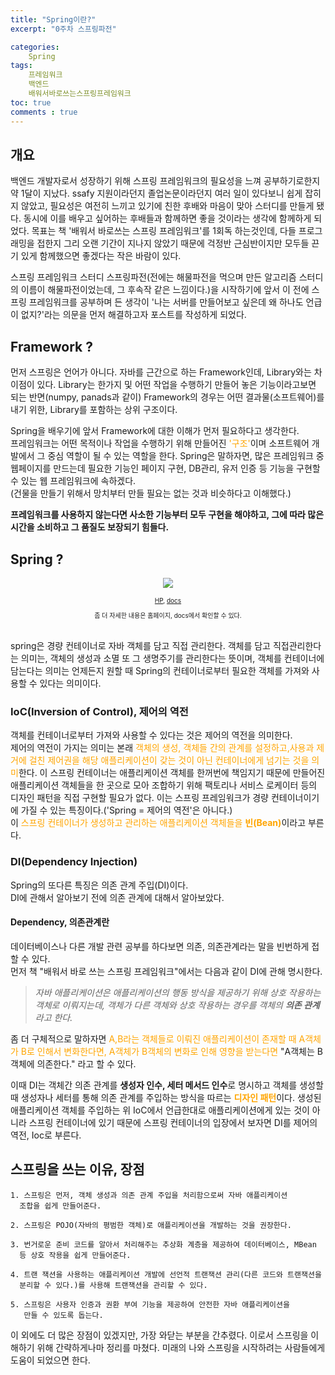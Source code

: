 ```yaml
---
title: "Spring이란?"
excerpt: "0주차 스프링파전"

categories:
    Spring
tags:
    프레임워크
    백엔드
    배워서바로쓰는스프링프레임워크
toc: true
comments : true
---
```


## 개요
백엔드 개발자로서 성장하기 위해 스프링 프레임워크의 필요성을 느껴 공부하기로한지 약 1달이 지났다. ssafy 지원이라던지 졸업논문이라던지 여러 일이 있다보니 쉽게 잡히지 않았고, 필요성은 여전히 느끼고 있기에 친한 후배와 마음이 맞아 스터디를 만들게 됐다. 동시에 이를 배우고 싶어하는 후배들과 함께하면 좋을 것이라는 생각에 함께하게 되었다. 목표는 책 '배워서 바로쓰는 스프링 프레임워크'를 1회독 하는것인데, 다들 프로그래밍을 접한지 그리 오랜 기간이 지나지 않았기 때문에 걱정반 근심반이지만 모두들 끈기 있게 함께했으면 좋겠다는 작은 바람이 있다.  

스프링 프레임워크 스터디 스프링파전(전에는 해물파전을 먹으며 만든 알고리즘 스터디의 이름이 해물파전이었는데, 그 후속작 같은 느낌이다.)을 시작하기에 앞서 이 전에 스프링 프레임워크를 공부하며 든 생각이 '나는 서버를 만들어보고 싶은데 왜 하나도 언급이 없지?'라는 의문을 먼저 해결하고자 포스트를 작성하게 되었다.  

## Framework ?  
먼저 스프링은 언어가 아니다. 자바를 근간으로 하는 Framework인데, Library와는 차이점이 있다. 
Library는 한가지 및 어떤 작업을 수행하기 만들어 놓은 기능이라고보면 되는 반면(numpy, panads과 같이) Framework의 경우는 어떤 결과물(소프트웨어)를 내기 위한, Library를 포함하는 상위 구조이다.  

Spring을 배우기에 앞서 Framework에 대한 이해가 먼저 필요하다고 생각한다.  
프레임워크는 어떤 목적이나 작업을 수행하기 위해 만들어진 <span style = "color : orange">'구조'</span>이며 소프트웨어 개발에서 그 중심 역할이 될 수 있는 역할을 한다.  Spring은 말하자면, 많은 프레임워크 중 웹페이지를 만드는데 필요한 기능인 페이지 구현, DB관리, 유저 인증 등 기능을 구현할 수 있는 웹 프레임워크에 속하겠다.  
(건물을 만들기 위해서 망치부터 만들 필요는 없는 것과 비슷하다고 이해했다.)

__프레임워크를 사용하지 않는다면 사소한 기능부터 모두 구현을 해야하고, 그에 따라 많은 시간을 소비하고 그 품질도 보장되기 힘들다.__

## Spring ?  
<p align = "center"><img src = "../../assets/images/spring/spring.png"></p>

<center>
<div style = "font-size : 10px"><a href= "https://spring.io">HP</a>,
<a href = "https://docs.spring.io/spring-framework/docs/current/reference/html/">docs</a>
<br>

좀 더 자세한 내용은 홈페이지, docs에서 확인할 수 있다.</div>
</center>   
<br>
spring은 경량 컨테이너로 자바 객체를 담고 직접 관리한다.  
객체를 담고 직접관리한다는 의미는, 객체의 생성과 소멸 또 그 생명주기를 관리한다는 뜻이며, 객체를 컨테이너에 담는다는 의미는 언제든지 원할 때 Spring의 컨테이너로부터 필요한 객체를 가져와 사용할 수 있다는 의미이다.  
  

### IoC(Inversion of Control), 제어의 역전  
객체를 컨테이너로부터 가져와 사용할 수 있다는 것은 제어의 역전을 의미한다.  
제어의 역전이 가지는 의미는 본래 <span style = "color:orange">객체의 생성, 객체들 간의 관계를 설정하고,사용과 제거에 걸친 제어권을 해당 애플리케이션이 갖는 것이 아닌 컨테이너에게 넘기는 것을 의미</span>한다. 이 스프링 컨테이너는 애플리케이션 객체를 한꺼번에 책임지기 때문에 만들어진 애플리케이션 객체들을 한 곳으로 모아 조합하기 위해 팩토리나 서비스 로케이터 등의 디자인 패턴을 직접 구현할 필요가 없다.
이는 스프링 프레임워크가 경량 컨테이너이기에 가질 수 있는 특징이다.('Spring = 제어의 역전'은 아니다.)  
이 <span style = "color : orange">스프링 컨테이너가 생성하고 관리하는 애플리케이션 객체들을 <strong>빈(Bean)</strong></span>이라고 부른다. 
  
###  DI(Dependency Injection)  
Spring의 또다른 특징은 의존 관계 주입(DI)이다.  
DI에 관해서 알아보기 전에 의존 관계에 대해서 알아보았다.  
#### Dependency, 의존관계란  
 데이터베이스나 다른 개발 관련 공부를 하다보면 의존, 의존관계라는 말을 빈번하게 접할 수 있다.  
 먼저 책 "배워서 바로 쓰는 스프링 프레임워크"에서는 다음과 같이 DI에 관해 명시한다.  
 >_자바 애플리케이션은 애플리케이션의 행동 방식을 제공하기 위해 상호 작용하는 객체로 이뤄지는데, 객체가 다른 객체와 상호 작용하는 경우를 객체의 <strong>의존 관계</strong> 라고 한다._  

 좀 더 구체적으로 말하자면 <span style= "color : orange">A,B라는 객체들로 이뤄진 애플리케이션이 존재할 때 A객체가 B로 인해서 변화한다면, A객체가 B객체의 변화로 인해 영향을 받는다면 </span>"A객체는 B객체에 의존한다." 라고 할 수 있다.  

이때 DI는 객체간 의존 관계를 <strong>생성자 인수, 세터 메서드 인수</strong>로 명시하고 객체를 생성할 때 생성자나 세터를 통해 의존 관계를 주입하는 방식을 따르는 <span style = "color:orange"><strong>디자인 패턴</strong></span>이다. 생성된 애플리케이션 객체를 주입하는 위 IoC에서 언급한대로 애플리케이션에게 있는 것이 아니라 스프링 컨테이너에 있기 때문에 스프링 컨테이너의 입장에서 보자면 DI를 제어의 역전, Ioc로 부른다.  

## 스프링을 쓰는 이유, 장점
    1. 스프링은 먼저, 객체 생성과 의존 관계 주입을 처리함으로써 자바 애플리케이션 
      조합을 쉽게 만들어준다.  

    2. 스프링은 POJO(자바의 평범한 객체)로 애플리케이션을 개발하는 것을 권장한다.
    
    3. 번거로운 준비 코드를 알아서 처리해주는 추상화 계층을 제공하여 데이터베이스, MBean
      등 상호 작용을 쉽게 만들어준다.

    4. 트랜 잭션을 사용하는 애플리케이션 개발에 선언적 트랜잭션 관리(다른 코드와 트랜잭션을 
      분리할 수 있다.)를 사용해 트랜잭션을 관리할 수 있다.

    5. 스프링은 사용자 인증과 권환 부여 기능을 제공하여 안전한 자바 애플리케이션을
       만들 수 있도록 돕는다.

이 외에도 더 많은 장점이 있겠지만, 가장 와닫는 부분을 간추렸다. 이로서 스프링을 이해하기 위해 간략하게나마 정리를 마쳤다.
미래의 나와 스프링을 시작하려는 사람들에게 도움이 되었으면 한다.
  
